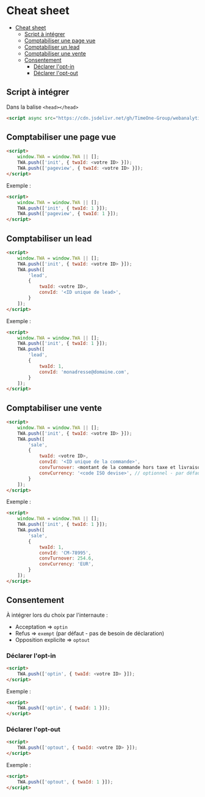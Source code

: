 # Cheat sheet

- [Cheat sheet](#cheat-sheet)
  - [Script à intégrer](#script-à-intégrer)
  - [Comptabiliser une page vue](#comptabiliser-une-page-vue)
  - [Comptabiliser un lead](#comptabiliser-un-lead)
  - [Comptabiliser une vente](#comptabiliser-une-vente)
  - [Consentement](#consentement)
    - [Déclarer l'opt-in](#déclarer-lopt-in)
    - [Déclarer l'opt-out](#déclarer-lopt-out)

## Script à intégrer

Dans la balise `<head></head>`
```html
<script async src="https://cdn.jsdelivr.net/gh/TimeOne-Group/webanalytics/dist/index.min.js"></script>
```

## Comptabiliser une page vue

```html
<script>
    window.TWA = window.TWA || [];
    TWA.push(['init', { twaId: <votre ID> }]);
    TWA.push(['pageview', { twaId: <votre ID> }]);
</script>
```

Exemple :
```html
<script>
    window.TWA = window.TWA || [];
    TWA.push(['init', { twaId: 1 }]);
    TWA.push(['pageview', { twaId: 1 }]);
</script>
```

## Comptabiliser un lead

```html
<script>
    window.TWA = window.TWA || [];
    TWA.push(['init', { twaId: <votre ID> }]);
    TWA.push([
        'lead',
        {
            twaId: <votre ID>,
            convId: '<ID unique de lead>',
        }
    ]);
</script>
```

Exemple :
```html
<script>
    window.TWA = window.TWA || [];
    TWA.push(['init', { twaId: 1 }]);
    TWA.push([
        'lead',
        {
            twaId: 1,
            convId: 'monadresse@domaine.com',
        }
    ]);
</script>
```

## Comptabiliser une vente

```html
<script>
    window.TWA = window.TWA || [];
    TWA.push(['init', { twaId: <votre ID> }]);
    TWA.push([
        'sale',
        {
            twaId: <votre ID>,
            convId: '<ID unique de la commande>',
            convTurnover: <montant de la commande hors taxe et livraison - 0.00>,
            convCurrency: '<code ISO devise>', // optionnel - par défaut EUR
        }
    ]);
</script>
```

Exemple :
```html
<script>
    window.TWA = window.TWA || [];
    TWA.push(['init', { twaId: 1 }]);
    TWA.push([
        'sale',
        {
            twaId: 1,
            convId: 'CM-78995',
            convTurnover: 254.6,
            convCurrency: 'EUR',
        }
    ]);
</script>
```

## Consentement

À intégrer lors du choix par l'internaute :
- Acceptation => `optin`
- Refus => `exempt` (par défaut - pas de besoin de déclaration)
- Opposition explicite => `optout`

### Déclarer l'opt-in

```html
<script>
    TWA.push(['optin', { twaId: <votre ID> }]);
</script>
```

Exemple :
```html
<script>
    TWA.push(['optin', { twaId: 1 }]);
</script>
```

### Déclarer l'opt-out

```html
<script>
    TWA.push(['optout', { twaId: <votre ID> }]);
</script>
```

Exemple :
```html
<script>
    TWA.push(['optout', { twaId: 1 }]);
</script>
```